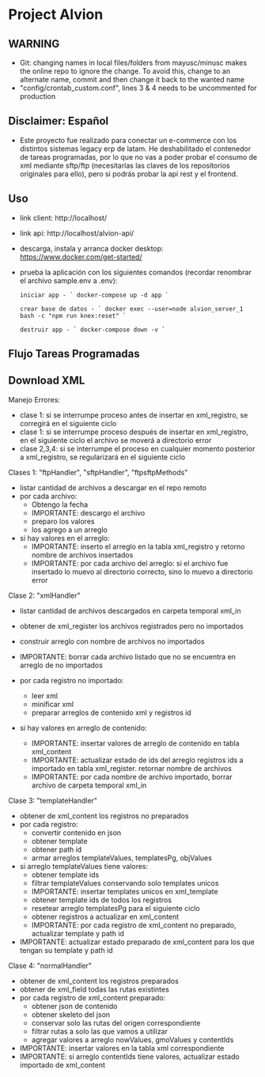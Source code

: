 # Project Alvion

## WARNING

- Git: changing names in local files/folders from mayusc/minusc makes the online repo to ignore the change. To avoid this, change to an alternate name, commit and then change it back to the wanted name
- "config/crontab_custom.conf", lines 3 & 4 needs to be uncommented for production

## Disclaimer: Español

- Este proyecto fue realizado para conectar un e-commerce con los distintos sistemas legacy erp de latam. He deshabilitado el contenedor de tareas programadas, por lo que no vas a poder probar el consumo de xml mediante sftp/ftp (necesitarías las claves de los repositorios originales para ello), pero si podrás probar la api rest y el frontend.

## Uso

- link client: http://localhost/
- link api: http://localhost/alvion-api/
- descarga, instala y arranca docker desktop: https://www.docker.com/get-started/
- prueba la aplicación con los siguientes comandos (recordar renombrar el archivo sample.env a .env):

      iniciar app - ` docker-compose up -d app `

      crear base de datos - ` docker exec --user=node alvion_server_1 bash -c "npm run knex:reset" `

      destruir app - ` docker-compose down -v `

## Flujo Tareas Programadas

## Download XML

Manejo Errores:

- clase 1: si se interrumpe proceso antes de insertar en xml_registro, se corregirá en el siguiente ciclo
- clase 1: si se interrumpe proceso después de insertar en xml_registro, en el siguiente ciclo el archivo se moverá a directorio error
- clase 2,3,4: si se interrumpe el proceso en cualquier momento posterior a xml_registro, se regularizará en el siguiente ciclo

Clases 1: "ftpHandler", "sftpHandler", "ftpsftpMethods"

- listar cantidad de archivos a descargar en el repo remoto
- por cada archivo:
  - Obtengo la fecha
  - IMPORTANTE: descargo el archivo
  - preparo los valores
  - los agrego a un arreglo
- si hay valores en el arreglo:
  - IMPORTANTE: inserto el arreglo en la tabla xml_registro y retorno nombre de archivos insertados
  - IMPORTANTE: por cada archivo del arreglo: si el archivo fue insertado lo muevo al directorio correcto, sino lo muevo a directorio error

Clase 2: "xmlHandler"

- listar cantidad de archivos descargados en carpeta temporal xml_in
- obtener de xml_register los archivos registrados pero no importados
- construir arreglo con nombre de archivos no importados
- IMPORTANTE: borrar cada archivo listado que no se encuentra en arreglo de no importados
- por cada registro no importado:
  - leer xml
  - minificar xml
  - preparar arreglos de contenido xml y registros id
- si hay valores en arreglo de contenido:

  - IMPORTANTE: insertar valores de arreglo de contenido en tabla xml_content
  - IMPORTANTE: actualizar estado de ids del arreglo registros ids a importado en tabla xml_register. retornar nombre de archivos
  - IMPORTANTE: por cada nombre de archivo importado, borrar archivo de carpeta temporal xml_in

Clase 3: "templateHandler"

- obtener de xml_content los registros no preparados
- por cada registro:
  - convertir contenido en json
  - obtener template
  - obtener path id
  - armar arreglos templateValues, templatesPg, objValues
- si arreglo templateValues tiene valores:
  - obtener template ids
  - filtrar templateValues conservando solo templates unicos
  - IMPORTANTE: insertar templates unicos en xml_template
  - obtener template ids de todos los registros
  - resetear arreglo templatesPg para el siguiente ciclo
  - obtener registros a actualizar en xml_content
  - IMPORTANTE: por cada registro de xml_content no preparado, actualizar template y path id
- IMPORTANTE: actualizar estado preparado de xml_content para los que tengan su template y path id

Clase 4: "normalHandler"

- obtener de xml_content los registros preparados
- obtener de xml_field todas las rutas existintes
- por cada registro de xml_content preparado:
  - obtener json de contenido
  - obtener skeleto del json
  - conservar solo las rutas del origen correspondiente
  - filtrar rutas a solo las que vamos a utilizar
  - agregar valores a arreglo nowValues, gmoValues y contentIds
- IMPORTANTE: insertar valores en la tabla xml correspondiente
- IMPORTANTE: si arreglo contentIds tiene valores, actualizar estado importado de xml_content
